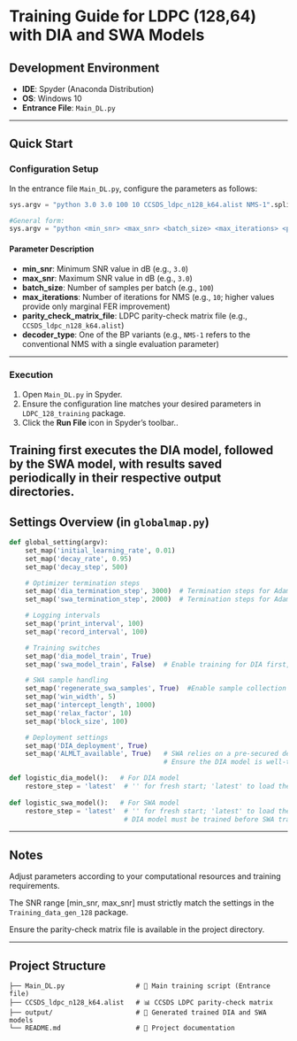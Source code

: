 # Training Guide for LDPC (128,64) with DIA and SWA Models

## Development Environment

- **IDE**: Spyder (Anaconda Distribution)  
- **OS**: Windows 10  
- **Entrance File**: `Main_DL.py`  

---

## Quick Start

### Configuration Setup

In the entrance file `Main_DL.py`, configure the parameters as follows:

```python
sys.argv = "python 3.0 3.0 100 10 CCSDS_ldpc_n128_k64.alist NMS-1".split()

#General form:
sys.argv = "python <min_snr> <max_snr> <batch_size> <max_iterations> <parity_check_matrix_file> <decoder_type>".split()
```
#### Parameter Description
* **min_snr**: Minimum SNR value in dB (e.g., `3.0`)
* **max_snr**: Maximum SNR value in dB (e.g., `3.0`)
* **batch_size**: Number of samples per batch (e.g., `100`)
* **max_iterations**: Number of iterations for NMS (e.g., `10`; higher values provide only marginal FER improvement)
* **parity_check_matrix_file**: LDPC parity-check matrix file (e.g., `CCSDS_ldpc_n128_k64.alist`)
* **decoder_type**: One of the BP variants (e.g., `NMS-1` refers to the conventional NMS with a single evaluation parameter)

---

### Execution

1. Open `Main_DL.py` in Spyder.
2. Ensure the configuration line matches your desired parameters in `LDPC_128_training` package.
3. Click the **Run File** icon in Spyder’s toolbar..

Training first executes the DIA model, followed by the SWA model, with results saved periodically in their respective output directories.
---

## Settings Overview (in `globalmap.py`)
```python
def global_setting(argv):
    set_map('initial_learning_rate', 0.01)
    set_map('decay_rate', 0.95)
    set_map('decay_step', 500)

    # Optimizer termination steps
    set_map('dia_termination_step', 3000)  # Termination steps for Adam optimizer of DIA model
    set_map('swa_termination_step', 2000)  # Termination steps for Adam optimizer of SWA model

    # Logging intervals
    set_map('print_interval', 100)
    set_map('record_interval', 100)

    # Training switches
    set_map('dia_model_train', True)
    set_map('swa_model_train', False)  # Enable training for DIA first, then SWA

    # SWA sample handling
    set_map('regenerate_swa_samples', True)  #Enable sample collection if not already available
    set_map('win_width', 5)           
    set_map('intercept_length', 1000)
    set_map('relax_factor', 10)
    set_map('block_size', 100)

    # Deployment settings
    set_map('DIA_deployment', True)
    set_map('ALMLT_available', True)   # SWA relies on a pre-secured decoding path
                                       # Ensure the DIA model is well-trained when DIA_deployment is enabled

def logistic_dia_model():   # For DIA model
    restore_step = 'latest'  # '' for fresh start; 'latest' to load the most recent model
    
def logistic_swa_model():   # For SWA model
    restore_step = 'latest'  # '' for fresh start; 'latest' to load the most recent model
                             # DIA model must be trained before SWA training starts
```

---

## Notes

Adjust parameters according to your computational resources and training requirements.

The SNR range [min_snr, max_snr] must strictly match the settings in the `Training_data_gen_128` package.

Ensure the parity-check matrix file is available in the project directory.

---

## Project Structure

```
├── Main_DL.py                  # 🎯 Main training script (Entrance file)
├── CCSDS_ldpc_n128_k64.alist   # 📊 CCSDS LDPC parity-check matrix
├── output/                     # 📂 Generated trained DIA and SWA models
└── README.md                   # 📄 Project documentation
```